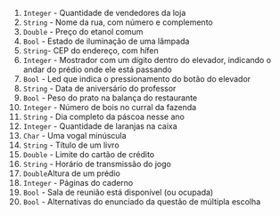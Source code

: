 1. `Integer` - Quantidade de vendedores da loja
1. `String` - Nome da rua, com número e complemento
1. `Double` - Preço do etanol comum
1. `Bool` - Estado de iluminação de uma lâmpada
1. `String`- CEP do endereço, com hífen
1. `Integer` - Mostrador com um dígito dentro do elevador, indicando o andar do prédio onde ele está passando
1. `Bool` - Led que indica o pressionamento do botão do elevador
1. `String` - Data de aniversário do professor
1. `Bool` - Peso do prato na balança do restaurante
1. `Integer` - Número de bois no curral da fazenda
1. `String` - Dia completo da páscoa nesse ano
1. `Integer` - Quantidade de laranjas na caixa
1. `Char` - Uma vogal minúscula
1. `String` - Título de um livro
1. `Double` - Limite do cartão de crédito
1. `String` - Horário de transmissão do jogo
1. `Double`Altura de um prédio
1. `Integer` - Páginas do caderno
1. `Bool` - Sala de reunião está disponível (ou ocupada)
1. `Bool` - Alternativas do enunciado da questão de múltipla escolha
